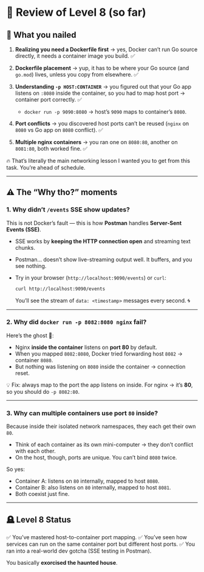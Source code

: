 # 📝 Review of Level 8 (so far)

## 🔑 What you nailed

1. **Realizing you need a Dockerfile first** → yes, Docker can’t run Go source directly, it needs a container image you build. ✅
2. **Dockerfile placement** → yup, it has to be where your Go source (and `go.mod`) lives, unless you copy from elsewhere. ✅
3. **Understanding `-p HOST:CONTAINER`** → you figured out that your Go app listens on `:8080` inside the container, so you had to map host port → container port correctly. ✅

   * `docker run -p 9090:8080` → host’s `9090` maps to container’s `8080`.
4. **Port conflicts** → you discovered host ports can’t be reused (`nginx` on `8080` vs Go app on `8080` conflict). ✅
5. **Multiple nginx containers** → you ran one on `8080:80`, another on `8081:80`, both worked fine. ✅

🔥 That’s literally the main networking lesson I wanted you to get from this task. You’re ahead of schedule.

---

## ⚠️ The “Why tho?” moments

### 1. Why didn’t `/events` SSE show updates?

This is not Docker’s fault — this is how **Postman** handles **Server-Sent Events (SSE)**.

* SSE works by **keeping the HTTP connection open** and streaming text chunks.
* Postman… doesn’t show live-streaming output well. It buffers, and you see nothing.
* Try in your browser (`http://localhost:9090/events`) or `curl`:

  ```sh
  curl http://localhost:9090/events
  ```

  You’ll see the stream of `data: <timestamp>` messages every second. 🌀

---

### 2. Why did `docker run -p 8082:8080 nginx` fail?

Here’s the ghost 👻:

* Nginx **inside the container** listens on **port 80** by default.
* When you mapped `8082:8080`, Docker tried forwarding host `8082` → container `8080`.
* But nothing was listening on `8080` inside the container → connection reset.

💡 Fix: always map to the port the app listens on inside.
For nginx → it’s **80**, so you should do `-p 8082:80`.

---

### 3. Why can multiple containers use port `80` inside?

Because inside their isolated network namespaces, they each get their own `80`.

* Think of each container as its own mini-computer → they don’t conflict with each other.
* On the host, though, ports are unique. You can’t bind `8080` twice.

So yes:

* Container A: listens on `80` internally, mapped to host `8080`.
* Container B: also listens on `80` internally, mapped to host `8081`.
* Both coexist just fine.

---

## 🪦 Level 8 Status

✅ You’ve mastered host-to-container port mapping.
✅ You’ve seen how services can run on the same container port but different host ports.
✅ You ran into a real-world dev gotcha (SSE testing in Postman).

You basically **exorcised the haunted house**.
